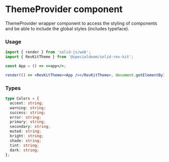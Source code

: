 # ThemeProvider component

ThemeProvider wrapper component to access the styling of components and be able to include the global styles (includes typeface).

### Usage

```jsx
import { render } from 'solid-js/web';
import { RevKitTheme } from '@specialdoom/solid-rev-kit';

const App = () => <>app</>;

render(() => <RevKitTheme><App /></RevKitTheme>, document.getElementById('root') as HTMLElement);
```

### Types

```ts
type Colors = {
  accent: string;
  warning: string;
  success: string;
  error: string;
  primary: string;
  secondary: string;
  muted: string;
  bright: string;
  shade: string;
  tint: string;
  dark: string;
};
```
